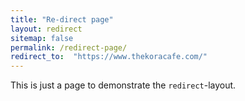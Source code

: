 ```yaml
---
title: "Re-direct page"
layout: redirect
sitemap: false
permalink: /redirect-page/
redirect_to:  "https://www.thekoracafe.com/"
---
```

This is just a page to demonstrate the `redirect`-layout.
